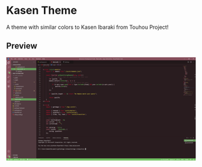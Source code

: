 # Kasen Theme
A theme with similar colors to Kasen Ibaraki from Touhou Project!

## Preview
![Preview](preview.png)
